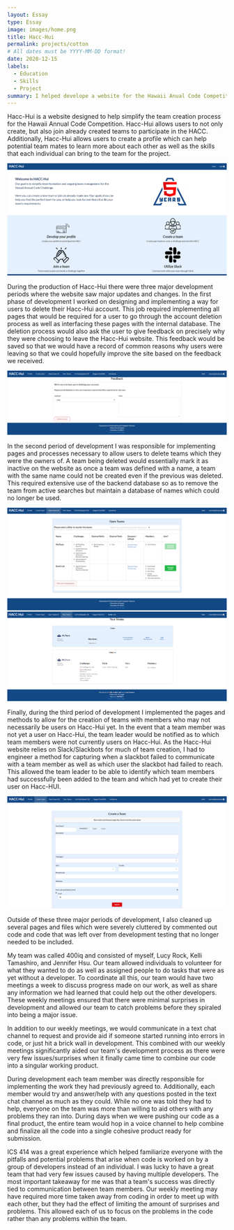 ```yaml
---
layout: Essay
type: Essay
image: images/home.png
title: Hacc-Hui
permalink: projects/cotton
# All dates must be YYYY-MM-DD format!
date: 2020-12-15
labels:
  - Education
  - Skills
  - Project
summary: I helped develope a website for the Hawaii Anual Code Competition
---
```


<p>
	Hacc-Hui is a website designed to help simplify the team creation process for the Hawaii Annual Code Competition. Hacc-Hui allows users to not only create, but also join already created teams to participate in the HACC. Additionally, Hacc-Hui allows users to create a profile which can help potential team mates to learn more about each other as well as the skills that each individual can bring to the team for the project.</p>
<img class="ui medium left floated image" src="../images/home.png">
<p>	During the production of Hacc-Hui there were three major development periods where the website saw major updates and changes. In the first phase of development I worked on designing and implementing a way for users to delete their Hacc-Hui account. This job required implementing all pages that would be required for a user to go through the account deletion process as well as interfacing these pages with the internal database. The deletion process would also ask the user to give feedback on precisely why they were choosing to leave the Hacc-Hui website. This feedback would be saved so that we would have a record of common reasons why users were leaving so that we could hopefully improve the site based on the feedback we received.</p>
<img class="ui medium left floated image" src="../images/Delete account.png">
<p>	In the second period of development I was responsible for implementing pages and processes necessary to allow users to delete teams which they were the owners of. A team being deleted would essentially mark it as inactive on the website as once a team was defined with a name, a team with the same name could not be created even if the previous was deleted. This required extensive use of the backend database so as to remove the team from active searches but maintain a database of names which could no longer be used.</p>
<img class="ui medium left floated image" src="../images/OpenTeams.png">
<img class="ui medium left floated image" src="../images/Yourteams.png">
<p>	Finally, during the third period of development I implemented the pages and methods to allow for the creation of teams with members who may not necessarily be users on Hacc-Hui yet. In the event that a team member was not yet a user on Hacc-Hui, the team leader would be notified as to which team members were not currently users on Hacc-Hui. As the Hacc-Hui website relies on Slack/Slackbots for much of team creation, I had to engineer a method for capturing when a slackbot failed to communicate with a team member as well as which user the slackbot had failed to reach. This allowed the team leader to be able to identify which team members had successfully been added to the team and which had yet to create their user on Hacc-HUI.</p>
<img class="ui medium left floated image" src="../images/CreateTeam.png">
<p>	Outside of these three major periods of development, I also cleaned up several pages and files which were severely cluttered by commented out code and code that was left over from development testing that no longer needed to be included.</p>

<p>	My team was called 400iq and consisted of myself, Lucy Rock, Kelli Tamashiro, and Jennifer Hsu. Our team allowed individuals to volunteer for what they wanted to do as well as assigned people to do tasks that were as yet without a developer. To coordinate all this, our team would have two meetings a week to discuss progress made on our work, as well as share any information we had learned that could help out the other developers. These weekly meetings ensured that there were minimal surprises in development and allowed our team to catch problems before they spiraled into being a major issue. </p>
<p>	In addition to our weekly meetings, we would communicate in a text chat channel to request and provide aid if someone started running into errors in code, or just hit a brick wall in development. This combined with our weekly meetings significantly aided our team's development process as there were very few issues/surprises when it finally came time to combine our code into a singular working product.</p>
<p>	During development each team member was directly responsible for implementing the work they had previously agreed to. Additionally, each member would try and answer/help with any questions posted in the text chat channel as much as they could. While no one was told they had to help, everyone on the team was more than willing to aid others with any problems they ran into. During days when we were pushing our code as a final product, the entire team would hop in a voice channel to help combine and finalize all the code into a single cohesive product ready for submission.</p>
<p>	ICS 414 was a great experience which helped familiarize everyone with the pitfalls and potential problems that arise when code is worked on by a group of developers instead of an individual. I was lucky to have a great team that had very few issues caused by having multiple developers. The most important takeaway for me was that a team's success was directly tied to communication between team members. Our weekly meeting may have required more time taken away from coding in order to meet up with each other, but they had the effect of limiting the amount of surprises and problems. This allowed each of us to focus on the problems in the code rather than any problems within the team.</p>
